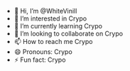 - 👋 Hi, I’m @WhiteVinill
- 👀 I’m interested in Crypo
- 🌱 I’m currently learning Crypo
- 💞️ I’m looking to collaborate on Crypo
- 📫 How to reach me Crypo
- 😄 Pronouns: Crypo
- ⚡ Fun fact: Crypo

<!---
WhiteVinill/WhiteVinill is a ✨ special ✨ repository because its `README.md` (this file) appears on your GitHub profile.
You can click the Preview link to take a look at your changes.
--->
